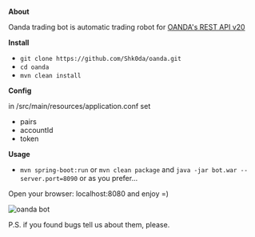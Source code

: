 **About**

Oanda trading bot is automatic trading robot for [OANDA's REST API v20](http://developer.oanda.com/rest-live-v20/introduction/)


**Install**

- `git clone https://github.com/Shk0da/oanda.git`
- `cd oanda`
- `mvn clean install`

**Config**

in /src/main/resources/application.conf set 
- pairs
- accountId
- token

**Usage**

- `mvn spring-boot:run` or  `mvn clean package` and `java -jar bot.war --server.port=8090` or as you prefer...

Open your browser: localhost:8080 and enjoy =)

![oanda bot](https://github.com/Shk0da/oanda/blob/master/example.png)

P.S. if you found bugs tell us about them, please.

